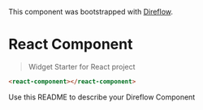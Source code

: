 This component was bootstrapped with [Direflow](https://direflow.io).

# React Component
> Widget Starter for React project

```html
<react-component></react-component>
```

Use this README to describe your Direflow Component
